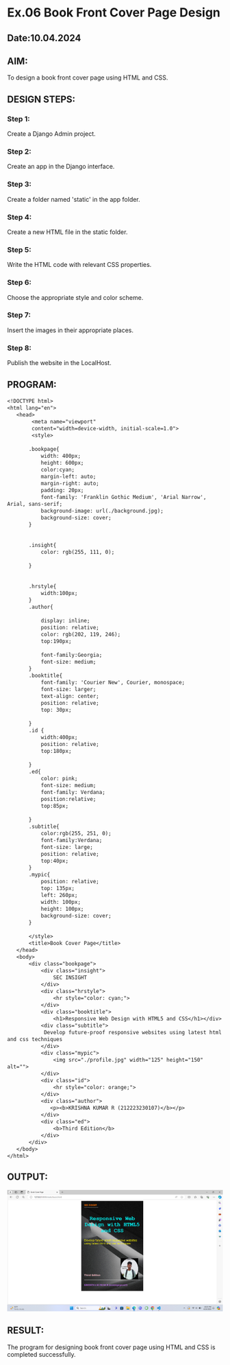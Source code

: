 # Ex.06 Book Front Cover Page Design
## Date:10.04.2024

## AIM:
To design a book front cover page using HTML and CSS.

## DESIGN STEPS:

### Step 1:
Create a Django Admin project.

### Step 2:
Create an app in the Django interface.

### Step 3:
Create a folder named 'static' in the app folder.

### Step 4:
Create a new HTML file in the static folder.

### Step 5:
Write the HTML code with relevant CSS properties.

### Step 6:
Choose the appropriate style and color scheme.

### Step 7:
Insert the images in their appropriate places.

### Step 8:
Publish the website in the LocalHost.

## PROGRAM:

```
<!DOCTYPE html>
<html lang="en">
   <head>
        <meta name="viewport" 
        content="width=device-width, initial-scale=1.0">
        <style>

       .bookpage{
           width: 400px;
           height: 600px;
           color:cyan;
           margin-left: auto;
           margin-right: auto;
           padding: 20px;
           font-family: 'Franklin Gothic Medium', 'Arial Narrow', Arial, sans-serif;
           background-image: url(./background.jpg);
           background-size: cover;
       }
           

       .insight{
           color: rgb(255, 111, 0);

       }

       
       .hrstyle{
           width:100px;
       }
       .author{
       
           display: inline;
           position: relative;
           color: rgb(202, 119, 246);
           top:190px;
           
           font-family:Georgia;
           font-size: medium;
       }
       .booktitle{
           font-family: 'Courier New', Courier, monospace;
           font-size: larger;
           text-align: center;
           position: relative;
           top: 30px;
       
       }
       .id {
           width:400px;
           position: relative;
           top:180px;
           
       }
       .ed{
           color: pink;
           font-size: medium;
           font-family: Verdana;
           position:relative;
           top:85px;

       }
       .subtitle{
           color:rgb(255, 251, 0);
           font-family:Verdana;
           font-size: large;
           position: relative;
           top:40px;
       }
       .mypic{
           position: relative;
           top: 135px;
           left: 260px;
           width: 100px;
           height: 100px;
           background-size: cover;
       }
       
       </style>
       <title>Book Cover Page</title>
   </head>
   <body>
       <div class="bookpage">
           <div class="insight">
               SEC INSIGHT
           </div>
           <div class="hrstyle">
               <hr style="color: cyan;">
           </div>
           <div class="booktitle">
               <h1>Responsive Web Design with HTML5 and CSS</h1></div>
           <div class="subtitle">
            Develop future-proof responsive websites using latest html and css techniques
           </div>
           <div class="mypic">
               <img src="./profile.jpg" width="125" height="150" alt="">
           </div>
           <div class="id">
               <hr style="color: orange;">
           </div>
           <div class="author">
              <p><b>KRISHNA KUMAR R (212223230107)</b></p>
           </div>
           <div class="ed">
               <b>Third Edition</b>
           </div>
       </div>
   </body>
</html>
```

## OUTPUT:

![alt text](<Screenshot 2024-04-10 222520.png>)

## RESULT:
The program for designing book front cover page using HTML and CSS is completed successfully.
